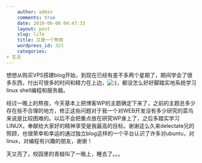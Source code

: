 ```yaml
---
    author: admin
    comments: true
    date: 2010-06-08 04:47:33
    layout: post
    slug: life
    title: 又是一个熬夜
    wordpress_id: 323
    categories:
- 生活
---
```


想想从购买VPS搭建blog开始，到现在已经有差不多两个星期了，期间学会了很多东西，付出可很多的时间和精力在上边，![:)](http://www.freetstar.com/wp-content/plugins/fckeditor-for-wordpress-plugin/ckeditor/plugins/smiley/images/regular_smile.gif)，都没怎么好好脚踏实地系统学习linux shell编程和服务器。

经过一晚上的熬夜，今天基本上把博客WP的主题确定下来了，之前的主题总多少存在些不合理的地方，修正这些问题对于我一个对WEB开发没有多少研究的菜鸟来说是比较困难的。以后不会把重点放在研究WP身上了，之后多踏实学习LINUX，奉献给大家好的精神享受是我最高的目标。谢谢这么久来delectate兄的照顾，也很荣幸和幸运的通过独立blog这样的一个平台认识了许多对ubuntu，对linux，对编程有兴趣的朋友，谢谢！

天又亮了，校园里的青蛙叫了一晚上，睡去了。。。

